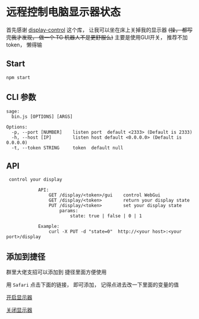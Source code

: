 # 远程控制电脑显示器状态

首先感谢 [display-control](https://github.com/SynergiTech/display-control) 这个库， 让我可以坐在床上关掉我的显示器
~~(操， 都写完我才发现， 做一个 TG 机器人不是更舒服么)~~
主要是使用GUI开关， 推荐不加token， 懒得输

## Start
`npm start`
## CLI 参数

```shell script
sage:
  bin.js [OPTIONS] [ARGS]

Options:
  -p, --port [NUMBER]    listen port  default <2333> (Default is 2333)
  -h, --host [IP]        listen host default <0.0.0.0> (Default is 0.0.0.0)
  -t, --token STRING     token  default null
```
## API


```shell script
 control your display
            
            API:
                GET /display/<token>/gui    control WebGui
                GET /display/<token>        return your display state
                PUT /display/<token>        set your display state
                    params: 
                        state: true | false | 0 | 1
        
            Example:
                curl -X PUT -d "state=0"  http://<your host>:<your port>/display 
```


## 添加到捷径

群里大佬支招可以添加到 捷径里面方便使用

用 `Safari` 点击下面的链接， 即可添加， 记得点进去改一下里面的变量的值

[开启显示器](https://www.icloud.com/shortcuts/5e0ae27eea014a58aca99df5e35d53e3)

[关闭显示器](https://www.icloud.com/shortcuts/05a508650d8a46f08bb28713a4056cf5)

